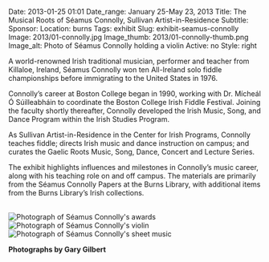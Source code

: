 Date: 2013-01-25 01:01 
Date_range: January 25-May 23, 2013
Title: The Musical Roots of Séamus Connolly, Sullivan Artist-in-Residence
Subtitle:
Sponsor: 
Location: burns
Tags: exhibit
Slug: exhibit-seamus-connolly
Image: 2013/01-connolly.jpg
Image_thumb: 2013/01-connolly-thumb.png
Image_alt: Photo of Séamus Connolly holding a violin
Active: no
Style: right

A world-renowned Irish traditional musician, performer and teacher from Killaloe, Ireland, Séamus Connolly won ten All-Ireland solo fiddle championships before immigrating to the United States in 1976.

Connolly’s career at Boston College began in 1990, working with Dr. Mícheál Ó Súilleabháin to coordinate the Boston College Irish Fiddle Festival. Joining the faculty shortly thereafter, Connolly developed the Irish Music, Song, and Dance Program within the Irish Studies Program.

As Sullivan Artist-in-Residence in the Center for Irish Programs, Connolly teaches fiddle; directs Irish music and dance instruction on campus; and curates the Gaelic Roots Music, Song, Dance, Concert and Lecture Series.

The exhibit highlights influences and milestones in Connolly’s music career, along with his teaching role on and off campus. The materials are primarily from the Séamus Connolly Papers at the Burns Library, with additional items from the Burns Library’s Irish collections.

<br />
<img src="/theme/img/exhibits/burns/2013/01-connolly-001.jpg" alt="Photograph of Séamus Connolly's awards">
<img src="/theme/img/exhibits/burns/2013/01-connolly-002.jpg" alt="Photograph of Séamus Connolly's violin" >
<img src="/theme/img/exhibits/burns/2013/01-connolly-003.jpg" alt="Photograph of Séamus Connolly's sheet music">
<p><strong>Photographs by Gary Gilbert</strong></p>

<!--

Active:
    Yes (will appear on Exhibit's homepage)
    No (will not appear on Exhibit's homepage, but will appear in archives)

Gallery locations: 
    Burns Library (burns)
    Theology and Ministry Library (tml)
    O'Neill Level One (lvl1)
    O'Neill Level Three (lvl3)
    O'Neill Reading Room (reading)
    O'Neill Reading Room Back Wall (backwall)
    O'Neill Lobby (lobby)
    History Dept, Stokes Hall (stokes)
    Bapst Exhibits (bapsts)
    Archived Bapst Exhibits (bapstsarchive)
  
Need spaces for:

  Virtual Exhibits (virtual)
  Tip O'Neill (tiponeill)

Style:
    Poster on left, text on right (default)
    Poster on right, text on left (right)
    Poster large, centered above text (middle_top)
    Poster large, centered below text (middle_down)

-->

